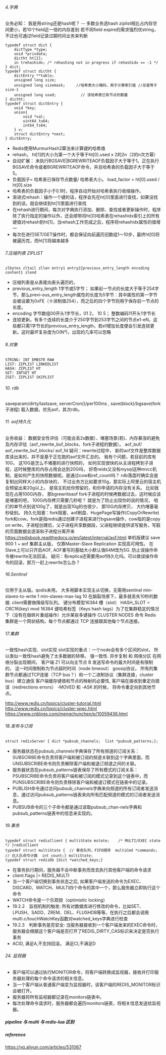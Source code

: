 
###### 4.字典
业务必知： 我是用string还是hash呢？   -- 多数业务选hash
  ziplist相比占内存空间更小，若10个field近一倍的内存差别
  若不同field expire的需求强烈优string，不过也可通过field记录过期时间业务来判断
  
```
typedef struct dict {
    dictType *type;
    void *privdata;
    dictht ht[2];
    in trehashidx; /* rehashing not in progress if rehashidx == -1 */
} dict;
typedef struct dictht {
    dictEntry **table;
    unsigned long size;
    unsigned long sizemask;     //哈希表大小掩码，用于计算索引值 //总是等于size-1
    unsigned long used;           // 该哈希表已有节点的数量
} dictht;
typedef struct dictEntry {
    void *key;
    union{
        void *val;
        uint64_tu64;
        int64_ts64;
    } v;
    struct dictEntry *next;
} dictEntry;
```
* Redis使用MurmurHash2算法来计算键的哈希值
* rehash。 ht[1]的大小为第一个大于等于ht[0].used x 2的2n（2的n次方幂）
* 自动扩展： 未执行BGSAVE|BGREWRITEAOF负载因子大于等于1。正在执行BGSAVE命令或者BGREWRITEAOF命令，并且哈希表的负载因子大于等于5。
* 负载因子= 哈希表已保存节点数量/ 哈希表大小。 load_factor = ht[0].used / ht[0].size
* 哈希表的负载因子小于0.1时，程序自动开始对哈希表执行收缩操作。
* 渐进式rehash：操作一个键的话，程序会先在ht[0]里面进行查找，如果没找到的话，就会继续到ht[1]里面进行查找
* 在rehash进行期间，每次对字典执行添加、删除、查找或者更新操作时，程序除了执行指定的操作以外，还会顺带将ht[0]哈希表在rehashidx索引上的所有键值对rehash到ht[1]，当rehash工作完成之后，程序将rehashidx属性的值增一
* 每次在进行SET/GET操作时，都会保证向前遍历旧数组1～10步，最终ht[0]将被遍历完，而ht[1]将越来越多

###### 7.压缩列表 ZIPLIST
```
zlbytes zltail zllen entry1 entry2{previous_entry_length encoding content} zlend
```
* 压缩列表是从表尾向表头遍历的，
* previous_entry_length 1字节或5字节； 如果前一节点的长度大于等于254字节，那么previ-ous_entry_length属性的长度为5字节：其中属性的第一字节会被设置为0xFE（十进制值254），而之后的四个字节则用于保存前一节点的长度。
* encoding 字节数组00开头1字节长，01 2， 10 5； 整数编码11开头1字节长
* 连锁更新。有多个连续的长度介于250字节到253字节之间的节点e1-eN，这些都只需1字节长的previous_entry_length，若e1增加长度便会引发连锁更新。这时最坏复杂度为O(N²)，出现的几率可以忽略

###### 8.对象
```
STRING: INT EMBSTR RAW
LIST: ZIPLIST LINKEDLIST
HASH: ZIPLIST HT
SET: INTSET HT
ZSET: ZIPLIST SKIPLIST
```
###### 10. rdb
 saveparam/dirty/lastsave, serverCron()/per100ms , save(block)/bgsave(fork子进程)
 载入数据，优先aof，其次rdb。

###### 11. aof持久化
业务收益： 数据安全性评估（可能会丢2s数据）、堵塞场景(若)、内存暴涨的避免及内存评估（aof_rewrite_buf_blocks、fork子进程的数据）。
aof_buf/ aof_rewrite_buf_blocks/ aof_fd 
疑问：rewrite过程中， 新的aof文件是整库数据库读出来的，并不是基于正在跑的aof文件汇总的。  我有个问题，若目前的库有10G， 这10G是怎么不堵塞的进行快照的， 如何实现很快的从主进程拷到子进程，这时候整库的内存占用会达到20G吗， 好奇reids又没有mysql这种mvcc机制，是如何产生的快照数据呢。是通过cow和ref_count吗？ 
rdb落盘时确实会是复制出同样大小的内存块的， 不过业务方比如要求10g，那实际上阿里云的宿主机会预留出来20g以上。 是宿主机给你预留的，和你申请的内存没有关系。
比如我现在占用100G内存， 那bgrewriteaof fork子进程的时候拷数据过去，这时候应该是堵塞的吧， 100G内存拷贝需要几秒呢？ 就是为了防止出现你的说的情况， 咱们的单节点别说100g了，就是出现10g的也很少， 那10G内存拷贝， 大约堵塞毫秒级别。
持久化阻塞：fork阻塞、aof刷盘、HugePage写操作(CopyOrRewrite)
fork和cow。fork是指redis通过创建子进程来进行bgsave操作，cow指的是copy on write，子进程创建后，父子进程共享数据段，父进程继续提供读写服务，写脏的页面数据会逐渐和子进程分离开来
https://redisbook.readthedocs.io/en/latest/internal/aof.html
单机版建议 save 900 1 + aof
集群主从版， 仅靠Master-Slave Replication 实现高可用性。 在Slave上可以只开启AOF, AOF重写的基础大小默认值64M改为5G. 防止误操作命令被rewrite无法回滚。
疑问：有replica还需要用aof持久化吗。可以做误操作命令的回滚，那万一赶上rewrite怎么办？

###### 16.Sentinel
仅用于主从版。qodis未用。 大多用脚本实现主从切换，无需用sentinel
min-slaves-to-write 1
min-slaves-max-lag 10
在脑裂场景下，最多就丢失10秒的数据.
client需要做降级写队列。
键分布模型16384 槽（slot） HASH_SLOT = CRC16(key) mod 16384
键哈希标签（Keys hash tags）为了在集群稳定的情况下（没有在做碎片重组操作）允许某些多键操作
CLUSTER NODES 命令
Redis 集群是一个网状结构，每个节点都通过 TCP 连接跟其他每个节点连接。

###### 17.集群
一致性hash实现、slot实现
slot实现的重点：一个node会有多个区间的slot， 所以类似一致性hash避免了太多数据的转移。
强一致性. 异步复制 和 网络分区
  在网络分裂出现期间， 客户端 Z1 可以向主节点 B 发送写命令的最大时间是有限制的， 这一时间限制称为节点超时时间（node timeout）
gossip协议， 所有的集群节点都通过TCP连接（TCP bus？）和一个二进制协议（集群连接，cluster bus）建立通信
客户端缓存键值和节点的映射的必要性, 客户端在接收到重定向错误（redirections errors） -MOVED 和 -ASK 的时候， 将命令重定向到其他节点。

http://www.redis.cn/topics/cluster-tutorial.html
http://www.redis.cn/topics/cluster-spec.html
https://www.cnblogs.com/mengchunchen/p/10059436.html



###### 18.发布与订阅
```
struct redisServer { dict *pubsub_channels;  list *pubsub_patterns;};
```
* 服务器状态在pubsub_channels字典保存了所有频道的订阅关系：SUBSCRIBE命令负责将客户端和被订阅的频道关联到这个字典里面，而UNSUBSCRIBE命令则负责解除客户端和被退订频道之间的关联。
* 服务器状态在pubsub_patterns链表保存了所有模式的订阅关系：PSUBSCRIBE命令负责将客户端和被订阅的模式记录到这个链表中，而PUNSUBSCRIBE命令则负责移除客户端和被退订模式在链表中的记录。
* PUBLISH命令通过访问pubsub_channels字典来向频道的所有订阅者发送消息，通过访问pubsub_patterns链表来向所有匹配频道的模式的订阅者发送消息。
* PUBSUB命令的三个子命令都是通过读取pubsub_chan-nels字典和pubsub_patterns链表中的信息来实现的。

###### 19.事务
```
typedef struct redisClient { multiState mstate;    /* MULTI/EXEC state */ }redisClient
typedef struct multiState {  // 事务队列，FIFO顺序  multiCmd *commands;  // 已入队命令计数  int count;} multiState;
typedef struct redisDb {dict *watched_keys;}
```
* 在事务执行期间，服务器不会中断事务而改去执行其他客户端的命令请求
* client.flags |= REDIS_MULTI
* 当一个客户端切换到事务状态之后, 如果客户端发送的命令为EXEC、DISCARD、WATCH、MULTI四个命令的其中一个，那么服务器立即执行这个命令
* WATCH命令是一个乐观锁（optimistic locking）
* 19.2.2　监视机制的触发: 所有对数据库进行修改的命令，比如SET、LPUSH、SADD、ZREM、DEL、FLUSHDB等等，在执行之后都会调用multi.c/touchWatchKey函数对watched_keys字典进行检查
* 19.2.3　判断事务是否安全: 当服务器接收到一个客户端发来的EXEC命令时，服务器会根据这个客户端是否打开了REDIS_DIRTY_CAS标识来决定是否执行事务
* ACID, 满足A,不支持回滚。 满足CI,不满足D

###### 24. 监视器
* 客户端可以通过执行MONITOR命令，将客户端转换成监视器，接收并打印服务器处理的每个命令请求的相关信息。
* 当一个客户端从普通客户端变为监视器时，该客户端的REDIS_MONITOR标识会被打开。
* 服务器将所有监视器都记录在monitors链表中。
* 每次处理命令请求时，服务器都会遍历monitors链表，将相关信息发送给监视器。

##### pipeline 与 multi 与 redis-lua 区别


##### reference
https://yq.aliyun.com/articles/531067
